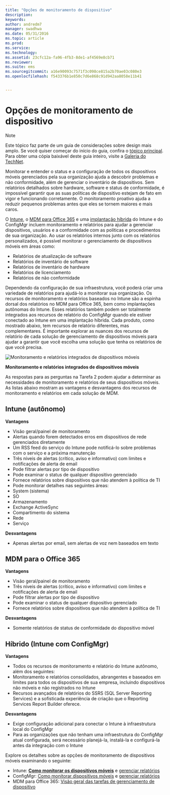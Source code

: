 ```yaml
---
title: "Opções de monitoramento de dispositivo"
description: 
keywords: 
author: andredm7
manager: swadhwa
ms.date: 05/31/2016
ms.topic: article
ms.prod: 
ms.service: 
ms.technology: 
ms.assetid: 23cfc12a-fa96-4fb3-8de1-af4569e8cb71
ms.reviewer: 
ms.suite: ems
ms.sourcegitcommit: a16e90093c7571f3c098ce815a2b70ae03c080e3
ms.openlocfilehash: f543376b1e850c7d6e868c91d942aa8058e11b41


---
```


# Opções de monitoramento de dispositivo

>[!NOTE]
>Este tópico faz parte de um guia de considerações sobre design mais amplo. Se você quiser começar do início do guia, confira o [tópico principal](mdm-design-considerations-guide.md). Para obter uma cópia baixável deste guia inteiro, visite a [Galeria do TechNet](https://gallery.technet.microsoft.com/Mobile-Device-Management-7d401582).

Monitorar e entender o status e a configuração de todos os dispositivos móveis gerenciados pela sua organização ajuda a descobrir problemas e não conformidade, além de gerenciar o inventário de dispositivos. Sem relatórios detalhados sobre hardware, software e status de conformidade, é impossível garantir que as suas políticas de dispositivo estejam de fato em vigor e funcionando corretamente. O monitoramento proativo ajuda a reduzir pequenos problemas antes que eles se tornem maiores e mais caros.

O [Intune](/Intune/deploy-use/monitoring-and-reports-with-microsoft-intune), o [MDM para Office 365](https://technet.microsoft.com/library/faa7d8e5-645d-4d59-839c-c8d4c1869e4a(v=technet.10).aspx) e uma [implantação híbrida](https://technet.microsoft.com/library/gg699377.aspx) do Intune e do ConfigMgr incluem monitoramento e relatórios para ajudar a gerenciar dispositivos, usuários e a conformidade com as políticas e procedimentos de sua organização. Ao usar os relatórios internos junto com os relatórios personalizados, é possível monitorar o gerenciamento de dispositivos móveis em áreas como:

- Relatórios de atualização de software
- Relatórios de inventário de software
- Relatórios de inventário de hardware
- Relatórios de licenciamento
- Relatórios de não conformidade

Dependendo da configuração de sua infraestrutura, você poderá criar uma variedade de relatórios para ajudá-lo a monitorar sua organização. Os recursos de monitoramento e relatórios baseados no Intune são a espinha dorsal dos relatórios no MDM para Office 365, bem como implantações autônomas do Intune. Esses relatórios também podem ser totalmente integrados aos recursos de relatório do ConfigMgr quando ele estiver conectado ao Intune em uma implantação híbrida. Cada produto, como mostrado abaixo, tem recursos de relatório diferentes, mas complementares. É importante explorar as nuances dos recursos de relatório de cada solução de gerenciamento de dispositivos móveis para ajudar a garantir que você escolha uma solução que tenha os relatórios de que você precisa.

![Monitoramento e relatórios integrados de dispositivos móveis](./media/MDM_Figure_05.png)

**Monitoramento e relatórios integrados de dispositivos móveis**

As respostas para as perguntas na Tarefa 2 podem ajudar a determinar as necessidades de monitoramento e relatórios de seus dispositivos móveis. As listas abaixo mostram as vantagens e desvantagens dos recursos de monitoramento e relatórios em cada solução de MDM.

## Intune (autônomo)

**Vantagens**

- Visão geral/painel de monitoramento
- Alertas quando forem detectados erros em dispositivos de rede gerenciados diretamente
- Um RSS feed do serviço do Intune pode notificá-lo sobre problemas com o serviço e a próxima manutenção
- Três níveis de alertas (crítico, aviso e informativo) com limites e notificações de alerta de email
- Pode filtrar alertas por tipo de dispositivo
- Pode examinar o status de qualquer dispositivo gerenciado
- Fornece relatórios sobre dispositivos que não atendem à política de TI
- Pode monitorar detalhes nas seguintes áreas:
 - System (sistema)
 - SO
 - Armazenamento
 - Exchange ActiveSync
 - Compartimento do sistema
 - Rede
 - Serviço

**Desvantagens**

- Apenas alertas por email, sem alertas de voz nem baseados em texto

## MDM para o Office 365

**Vantagens**

- Visão geral/painel de monitoramento
- Três níveis de alertas (crítico, aviso e informativo) com limites e notificações de alerta de email
- Pode filtrar alertas por tipo de dispositivo
- Pode examinar o status de qualquer dispositivo gerenciado
- Fornece relatórios sobre dispositivos que não atendem à política de TI

**Desvantagens**

- Somente relatórios de status de conformidade do dispositivo móvel

## Híbrido (Intune com ConfigMgr)

**Vantagens**

- Todos os recursos de monitoramento e relatório do Intune autônomo, além dos seguintes:
 - Monitoramento e relatórios consolidados, abrangentes e baseados em limites para todos os dispositivos de sua empresa, incluindo dispositivos não móveis e não registrados no Intune
 - Recursos avançados de relatórios do SSRS (SQL Server Reporting Services) e a sofisticada experiência de criação que o Reporting Services Report Builder oferece.

**Desvantagens**

- Exige configuração adicional para conectar o Intune à infraestrutura local do ConfigMgr
- Para as organizações que não tenham uma infraestrutura do ConfigMgr atual configurada, será necessário planejá-la, instalá-la e configurá-la antes da integração com o Intune

Explore os detalhes sobre as opções de monitoramento de dispositivos móveis examinando o seguinte:

- Intune: **[Como monitorar os dispositivos móveis](https://technet.microsoft.com/library/jj733634.aspx)** e [gerenciar relatórios](/Intune/deploy-use/monitoring-and-reports-with-microsoft-intune)
- ConfigMgr: [Como monitorar dispositivos móveis](https://technet.microsoft.com/library/gg682128.aspx) e [gerenciar relatórios](https://technet.microsoft.com/library/gg699377.aspx)
- MDM para Office 365: [Visão geral das tarefas de gerenciamento de dispositivo](https://technet.microsoft.com/en-us/library/ms.o365.cc.devicepolicy.aspx)


<!--HONumber=Jul16_HO2-->


